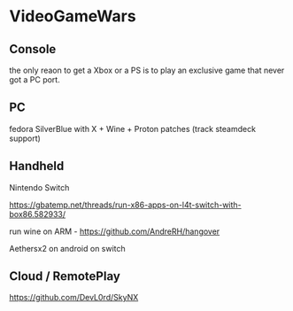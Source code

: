 # VideoGameWars

## Console

the only reaon to get a Xbox or a PS is to play an exclusive game that never got a PC port.

## PC

fedora SilverBlue with X + Wine + Proton patches (track steamdeck support)

## Handheld

Nintendo Switch

https://gbatemp.net/threads/run-x86-apps-on-l4t-switch-with-box86.582933/

run wine on ARM - https://github.com/AndreRH/hangover

Aethersx2 on android on switch

## Cloud / RemotePlay

https://github.com/DevL0rd/SkyNX
